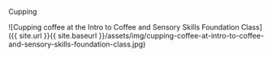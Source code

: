 Cupping

![Cupping coffee at the Intro to Coffee and Sensory Skills Foundation Class]({{ site.url }}{{ site.baseurl }}/assets/img/cupping-coffee-at-intro-to-coffee-and-sensory-skills-foundation-class.jpg)
